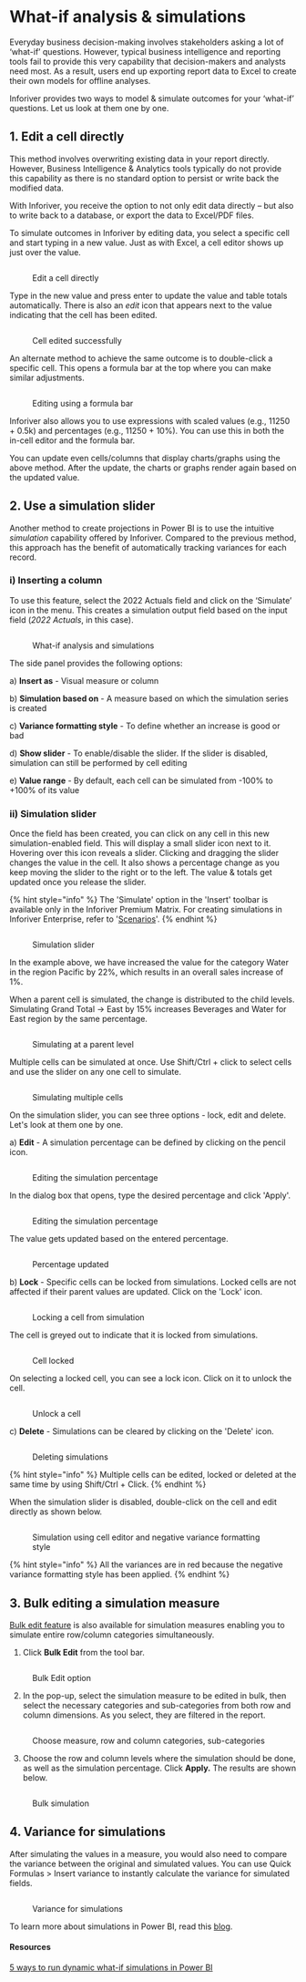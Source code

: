 # What-if analysis & simulations

Everyday business decision-making involves stakeholders asking a lot of ‘what-if’ questions. However, typical business intelligence and reporting tools fail to provide this very capability that decision-makers and analysts need most. As a result, users end up exporting report data to Excel to create their own models for offline analyses.

Inforiver provides two ways to model & simulate outcomes for your ‘what-if’ questions. Let us look at them one by one.

## 1. Edit a cell directly&#x20;

This method involves overwriting existing data in your report directly. However, Business Intelligence & Analytics tools typically do not provide this capability as there is no standard option to persist or write back the modified data.

With Inforiver, you receive the option to not only edit data directly – but also to write back to a database, or export the data to Excel/PDF files.

To simulate outcomes in Inforiver by editing data, you select a specific cell and start typing in a new value. Just as with Excel, a cell editor shows up just over the value.

<figure><img src="../../.gitbook/assets/4.7.5 Edit cell.png" alt=""><figcaption><p>Edit a cell directly</p></figcaption></figure>

Type in the new value and press enter to update the value and table totals automatically. There is also an _edit_ icon that appears next to the value indicating that the cell has been edited.

<figure><img src="../../.gitbook/assets/4.7.6 Edit cells (1).png" alt=""><figcaption><p>Cell edited successfully</p></figcaption></figure>

An alternate method to achieve the same outcome is to double-click a specific cell. This opens a formula bar at the top where you can make similar adjustments.

<figure><img src="../../.gitbook/assets/4.7.6 Edit cells (2).png" alt=""><figcaption><p>Editing using a formula bar</p></figcaption></figure>

Inforiver also allows you to use expressions with scaled values (e.g., 11250 + 0.5k) and percentages (e.g., 11250 + 10%). You can use this in both the in-cell editor and the formula bar.

You can update even cells/columns that display charts/graphs using the above method. After the update, the charts or graphs render again based on the updated value.

## 2. Use a simulation slider

Another method to create projections in Power BI is to use the intuitive _simulation_ capability offered by Inforiver. Compared to the previous method, this approach has the benefit of automatically tracking variances for each record.

### i) Inserting a column

To use this feature, select the 2022 Actuals field and click on the ‘Simulate’ icon in the menu. This creates a simulation output field based on the input field (_2022 Actuals_, in this case).

<figure><img src="../../.gitbook/assets/4.7.1 Simulation.png" alt=""><figcaption><p>What-if analysis and simulations</p></figcaption></figure>

The side panel provides the following options:

a) **Insert as** - Visual measure or column

b) **Simulation based on** - A measure based on which the simulation series is created

c) **Variance formatting style** - To define whether an increase is good or bad

d) **Show slider** - To enable/disable the slider. If the slider is disabled, simulation can still be performed by cell editing

e) **Value range** - By default, each cell can be simulated from -100% to +100% of its value

### ii) Simulation slider

Once the field has been created, you can click on any cell in this new simulation-enabled field. This will display a small slider icon next to it. Hovering over this icon reveals a slider. Clicking and dragging the slider changes the value in the cell. It also shows a percentage change as you keep moving the slider to the right or to the left. The value & totals get updated once you release the slider.

{% hint style="info" %}
The 'Simulate' option in the 'Insert' toolbar is available only in the Inforiver Premium Matrix. For creating simulations in Inforiver Enterprise, refer to '[Scenarios](../7.-planning-budgeting-and-forecasting/scenarios-writeback-matrix-only.md)'.
{% endhint %}

<figure><img src="../../.gitbook/assets/4.7.2(2) Simulation.png" alt=""><figcaption><p>Simulation slider</p></figcaption></figure>

In the example above, we have increased the value for the category Water in the region Pacific by 22%, which results in an overall sales increase of 1%.&#x20;

When a parent cell is simulated, the change is distributed to the child levels. Simulating Grand Total -> East by 15% increases Beverages and Water for East region by the same percentage.

<figure><img src="../../.gitbook/assets/4.7.3 Simulation.png" alt=""><figcaption><p>Simulating at a parent level</p></figcaption></figure>

Multiple cells can be simulated at once. Use Shift/Ctrl + click to select cells and use the slider on any one cell to simulate.

<figure><img src="../../.gitbook/assets/4.7.4 Simulation.png" alt=""><figcaption><p>Simulating multiple cells</p></figcaption></figure>

On the simulation slider, you can see three options - lock, edit and delete. Let's look at them one by one.

a) **Edit** - A simulation percentage can be defined by clicking on the pencil icon.&#x20;

<figure><img src="../../.gitbook/assets/4.7.8 Simulation.png" alt=""><figcaption><p>Editing the simulation percentage</p></figcaption></figure>

In the dialog box that opens, type the desired percentage and click 'Apply'.

<figure><img src="../../.gitbook/assets/4.7.9 Simulation.png" alt=""><figcaption><p>Editing the simulation percentage</p></figcaption></figure>

The value gets updated based on the entered percentage.

<figure><img src="../../.gitbook/assets/4.7.10 Simulation.png" alt=""><figcaption><p>Percentage updated</p></figcaption></figure>

b) **Lock** - Specific cells can be locked from simulations. Locked cells are not affected if their parent values are updated. Click on the 'Lock' icon.

<figure><img src="../../.gitbook/assets/4.7.11 Simulation.png" alt=""><figcaption><p>Locking a cell from simulation</p></figcaption></figure>

The cell is greyed out to indicate that it is locked from simulations.

<figure><img src="../../.gitbook/assets/4.7.12 Simulation.png" alt=""><figcaption><p>Cell locked</p></figcaption></figure>

On selecting a locked cell, you can see a lock icon. Click on it to unlock the cell.

<figure><img src="../../.gitbook/assets/4.7.13 Simulation.png" alt=""><figcaption><p>Unlock a cell</p></figcaption></figure>

c) **Delete** - Simulations can be cleared by clicking on the 'Delete' icon.

<figure><img src="../../.gitbook/assets/4.7.14 Simulation.png" alt=""><figcaption><p>Deleting simulations</p></figcaption></figure>

{% hint style="info" %}
Multiple cells can be edited, locked or deleted at the same time by using Shift/Ctrl + Click.
{% endhint %}

When the simulation slider is disabled, double-click on the cell and edit directly as shown below.&#x20;

<figure><img src="../../.gitbook/assets/4.7.7 Simulation.png" alt=""><figcaption><p>Simulation using cell editor and negative variance formatting style</p></figcaption></figure>

{% hint style="info" %}
All the variances are in red because the negative variance formatting style has been applied.
{% endhint %}

## 3. Bulk editing a simulation measure

[Bulk edit feature](editing-cells.md#id-5.-bulk-edit) is also available for simulation measures enabling you to simulate entire row/column categories simultaneously.

1. Click **Bulk Edit** from the tool bar.

<figure><img src="../../.gitbook/assets/image (895).png" alt=""><figcaption><p>Bulk Edit option</p></figcaption></figure>

2. In the pop-up, select the simulation measure to be edited in bulk, then select the necessary categories and sub-categories from both row and column dimensions. As you select, they are filtered in the report.

<figure><img src="../../.gitbook/assets/image (896).png" alt=""><figcaption><p>Choose measure, row and column categories, sub-categories</p></figcaption></figure>

3. Choose the row and column levels where the simulation should be done, as well as the simulation percentage. Click **Apply.** The results are shown below.

<figure><img src="../../.gitbook/assets/image (897).png" alt=""><figcaption><p>Bulk simulation</p></figcaption></figure>

## 4. **Variance for simulations**

After simulating the values in a measure, you would also need to compare the variance between the original and simulated values. You can use Quick Formulas > Insert variance to instantly calculate the variance for simulated fields.

<figure><img src="../../.gitbook/assets/image (1) (1) (1) (1) (1) (2).png" alt=""><figcaption><p>Variance for simulations</p></figcaption></figure>

To learn more about simulations in Power BI, read this [blog](https://inforiver.com/blog/general/5-ways-to-run-dynamic-what-if-simulations-in-power-bi/). &#x20;

#### Resources

[5 ways to run dynamic what-if simulations in Power BI](https://inforiver.com/blog/general/5-ways-to-run-dynamic-what-if-simulations-in-power-bi/)
